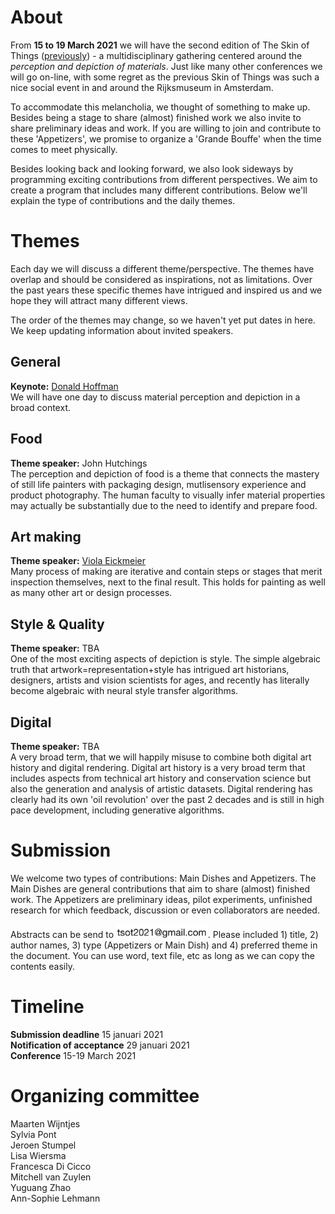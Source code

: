 # About

From **15 to 19 March 2021** we will have the second edition of The Skin of Things ([previously](https://theskinofthings.github.io)) - a multidisciplinary gathering centered around the *perception and depiction of materials*. Just like many other conferences we will go on-line, with some regret as the previous Skin of Things was such a nice social event in and around the Rijksmuseum in Amsterdam. 

To accommodate this melancholia, we thought of something to make up. Besides being a stage to share (almost) finished work we also invite to share preliminary ideas and work. If you are willing to join and contribute to these 'Appetizers', we promise to organize a 'Grande Bouffe' when the time comes to meet physically.  

Besides looking back and looking forward, we also look sideways by programming exciting contributions from different perspectives. We aim to create a program that includes many different contributions. Below we'll explain the type of contributions and the daily themes. 





# Themes

Each day we will discuss a different theme/perspective. The themes have overlap and should be considered as inspirations, not as limitations. Over the past years these specific themes have intrigued and inspired us and we hope they will attract many different views. 

The order of the themes may change, so we haven't yet put dates in here. We keep updating information about invited speakers. 

## General
**Keynote:** [Donald Hoffman](https://www.cogsci.uci.edu/~ddhoff/) <br>
We will have one day to discuss material perception and depiction in a broad context. 


## Food 
**Theme speaker:** John Hutchings <br>
The perception and depiction of food is a theme that connects the mastery of still life painters with packaging design, mutlisensory experience and product photography. The human faculty to visually infer material properties may actually be substantially due to the need to identify and prepare food. 


## Art making
**Theme speaker:** [Viola Eickmeier](https://studioviolet.org)<br>
Many process of making are iterative and contain steps or stages that merit inspection themselves, next to the final result. This holds for painting as well as many other art or design processes. 


## Style & Quality
**Theme speaker:** TBA<br>
One of the most exciting aspects of depiction is style. The simple algebraic truth that artwork=representation+style has intrigued art historians, designers, artists and vision scientists for ages, and recently has literally become algebraic with neural style transfer algorithms. 


## Digital
**Theme speaker:** TBA<br>
A very broad term, that we will happily misuse to combine both digital art history and digital rendering. Digital art history is a very broad term that includes aspects from technical art history and conservation science but also the generation and analysis of artistic datasets. Digital rendering has clearly had its own 'oil revolution' over the past 2 decades and is still in high pace development, including generative algorithms. 



# Submission
We welcome two types of contributions: Main Dishes and Appetizers. The Main Dishes are general contributions that aim to share (almost) finished work. The Appetizers are preliminary ideas, pilot experiments, unfinished research for which feedback, discussion or even collaborators are needed. 

Abstracts can be send to <img src="images/emailtsot.jpg" alt="drawing" height="22"/>. Please included 1) title, 2) author names, 3) type (Appetizers or Main Dish) and 4) preferred theme in the document. You can use word, text file, etc as long as we can copy the contents easily. 

# Timeline

**Submission deadline** 15 januari 2021<br>
**Notification of acceptance** 29 januari 2021<br>
**Conference** 15-19 March 2021

# Organizing committee
Maarten Wijntjes<br>
Sylvia Pont<br>
Jeroen Stumpel<br>
Lisa Wiersma<br>
Francesca Di Cicco<br>
Mitchell van Zuylen<br>
Yuguang Zhao<br>
Ann-Sophie Lehmann

